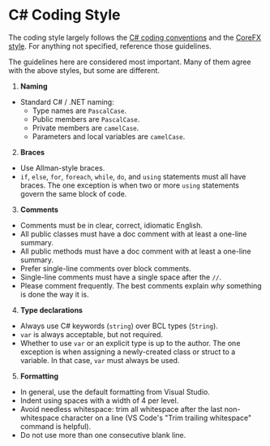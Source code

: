 # C# Coding Style

The coding style largely follows the [C# coding conventions](https://docs.microsoft.com/en-us/dotnet/csharp/programming-guide/inside-a-program/coding-conventions) and the [CoreFX style](https://github.com/dotnet/corefx/blob/master/Documentation/coding-guidelines/coding-style.md). For anything not specified, reference those guidelines.

The guidelines here are considered most important.
Many of them agree with the above styles, but some are different.

1. **Naming**
  * Standard C# / .NET naming:
    * Type names are `PascalCase`.
    * Public members are `PascalCase`.
    * Private members are `camelCase`.
    * Parameters and local variables are `camelCase`.
2. **Braces**
  * Use Allman-style braces.
  * `if`, `else`, `for`, `foreach`, `while`, `do`, and `using` statements must all have braces.  The one exception is when two or more `using` statements govern the same block of code.
3. **Comments**
  * Comments must be in clear, correct, idiomatic English.
  * All public classes must have a doc comment with at least a one-line summary.
  * All public methods must have a doc comment with at least a one-line summary.
  * Prefer single-line comments over block comments.
  * Single-line comments must have a single space after the `//`.
  * Please comment frequently. The best comments explain *why* something is done the way it is.
4. **Type declarations**
  * Always use C# keywords (`string`) over BCL types (`String`).
  * `var` is always acceptable, but not required.
  * Whether to use `var` or an explicit type is up to the author. The one exception is when assigning a newly-created class or struct to a variable.
  In that case, `var` must always be used.
5. **Formatting**
  * In general, use the default formatting from Visual Studio.
  * Indent using spaces with a width of 4 per level.
  * Avoid needless whitespace: trim all whitespace after the last non-whitespace character on a line (VS Code's "Trim trailing whitespace" command is helpful).
  * Do not use more than one consecutive blank line.
